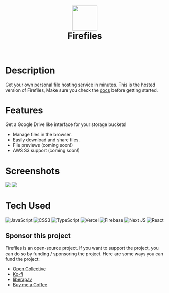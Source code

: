 <div align="center">
      <h1> <img src="https://firefiles.vercel.app/firefiles-logo.png" width="80px"><br/>Firefiles</h1>
     </div>
<p align="center"> <a href="https://firefiles.vercel.app" target="_blank"><img alt="" src="https://img.shields.io/badge/Website-EA4C89?style=normal&logo=dribbble&logoColor=white" style="vertical-align:center" /></a> <a href="https://twitter.com/faisal_sayed05" target="_blank"><img alt="" src="https://img.shields.io/badge/Twitter-1DA1F2?style=normal&logo=twitter&logoColor=white" style="vertical-align:center" /></a></p>

# Description

Get your own personal file hosting service in minutes. This is the hosted version of Firefiles, Make sure you check the [docs](https://firefiles.vercel.app/docs/intro) before getting started.


# Features

Get a Google Drive like interface for your storage buckets!

- Manage files in the browser.
- Easily download and share files.
- File previews (coming soon!)
- AWS S3 support (coming soon!)

# Screenshots

 <img src="https://firefiles.vercel.app/firefiles-demo.png">
 <img src="https://firefiles.vercel.app/firefiles-demo2.png">
 
# Tech Used

 ![JavaScript](https://img.shields.io/badge/javascript-%23323330.svg?style=for-the-badge&logo=javascript&logoColor=%23F7DF1E) ![CSS3](https://img.shields.io/badge/css3-%231572B6.svg?style=for-the-badge&logo=css3&logoColor=white) ![TypeScript](https://img.shields.io/badge/typescript-%23007ACC.svg?style=for-the-badge&logo=typescript&logoColor=white) ![Vercel](https://img.shields.io/badge/vercel-%23000000.svg?style=for-the-badge&logo=vercel&logoColor=white) ![Firebase](https://img.shields.io/badge/firebase-%23039BE5.svg?style=for-the-badge&logo=firebase) ![Next JS](https://img.shields.io/badge/Next-black?style=for-the-badge&logo=next.js&logoColor=white) ![React](https://img.shields.io/badge/react-%2320232a.svg?style=for-the-badge&logo=react&logoColor=%2361DAFB)


<!-- </> with 💛 by readMD (https://readmd.itsvg.in) -->

## Sponsor this project

Firefiles is an open-source project. If you want to support the project, you can do so by funding / sponsoring the project. Here are some ways you can fund the project:

- [Open Collective](https://opencollective.com/faisalsayed10/projects/firefiles#category-CONTRIBUTE)
- [Ko-fi](https://ko-fi.com/faisalsayed10)
- [liberapay](https://en.liberapay.com/faisalsayed10/)
- [Buy me a Coffee](https://www.buymeacoffee.com/faisalsayed10)
